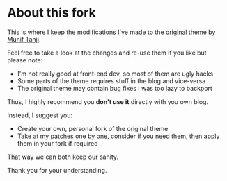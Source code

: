 # About this fork

This is where I keep the modifications I've made to the [original theme by Munif Tanji](https://minimo.netlify.com/).


Feel free to take a look at the changes and re-use them if you like but please note:

* I'm not really good at front-end dev, so most of them are ugly hacks
* Some parts of the theme requires stuff in the blog and vice-versa
* The original theme may contain bug fixes I was too lazy to backport

Thus, I highly recommend you **don't use it** directly with you own blog.

Instead, I suggest you:


* Create your own, personal fork of the original theme
* Take at my patches one by one, consider if you need them, then apply them in your fork if required

That way we can both keep our sanity.

Thank you for your understanding.

